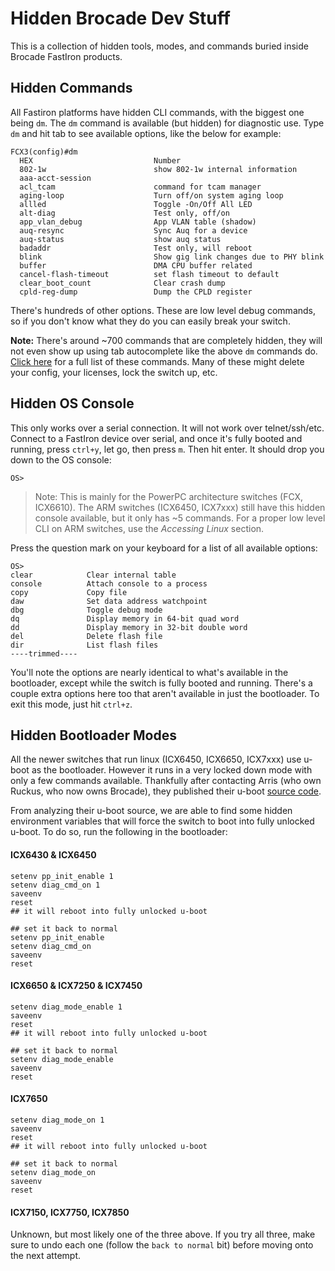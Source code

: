 
# Hidden Brocade Dev Stuff
This is a collection of hidden tools, modes, and commands buried inside Brocade FastIron products. 

## Hidden Commands

All Fastiron platforms have hidden CLI commands, with the biggest one being `dm`. The ```dm``` command is available (but hidden) for diagnostic use. Type ```dm``` and hit tab to see available options, like the below for example:
```
FCX3(config)#dm
  HEX                           Number
  802-1w                        show 802-1w internal information
  aaa-acct-session
  acl_tcam                      command for tcam manager
  aging-loop                    Turn off/on system aging loop
  allled                        Toggle -On/Off All LED
  alt-diag                      Test only, off/on
  app_vlan_debug                App VLAN table (shadow)
  auq-resync                    Sync Auq for a device
  auq-status                    show auq status
  badaddr                       Test only, will reboot
  blink                         Show gig link changes due to PHY blink
  buffer                        DMA CPU buffer related
  cancel-flash-timeout          set flash timeout to default
  clear_boot_count              Clear crash dump
  cpld-reg-dump                 Dump the CPLD register
```
There's hundreds of other options. These are low level debug commands, so if you don't know what they do you can easily break your switch.  

**Note:** There's around ~700 commands that are completely hidden, they will not even show up using tab autocomplete like the above `dm` commands do. [Click here](https://fohdeesha.com/data/other/brocade/FastIron-Hidden.txt) for a full list of these commands. Many of these might delete your config, your licenses, lock the switch up, etc.

## Hidden OS Console
This only works over a serial connection. It will not work over telnet/ssh/etc. Connect to a FastIron device over serial, and once it's fully booted and running, press ```ctrl+y```, let go, then press ```m```. Then hit enter. It should drop you down to the OS console:
```
OS>
```

> Note: This is mainly for the PowerPC architecture switches (FCX, ICX6610). The ARM switches (ICX6450, ICX7xxx) still have this hidden console available, but it only has ~5 commands. For a proper low level CLI on ARM switches, use the *Accessing Linux* section.

Press the question mark on your keyboard for a list of all available options:

```
OS>
clear            Clear internal table
console          Attach console to a process
copy             Copy file
daw              Set data address watchpoint
dbg              Toggle debug mode
dq               Display memory in 64-bit quad word
dd               Display memory in 32-bit double word
del              Delete flash file
dir              List flash files
----trimmed----
```
You'll note the options are nearly identical to what's available in the bootloader, except while the switch is fully booted and running. There's a couple extra options here too that aren't available in just the bootloader. To exit this mode, just hit ```ctrl+z```.

## Hidden Bootloader Modes

All the newer switches that run linux (ICX6450, ICX6650, ICX7xxx) use u-boot as the bootloader. However it runs in a very locked down mode with only a few commands available. Thankfully after contacting Arris (who own Ruckus, who now owns Brocade), they published their u-boot [source code](https://sourceforge.net/arris/wiki/Projects/).  

From analyzing their u-boot source, we are able to find some hidden environment variables that will force the switch to boot into fully unlocked u-boot. To do so, run the following in the bootloader:

#### ICX6430 & ICX6450
```
setenv pp_init_enable 1
setenv diag_cmd_on 1
saveenv
reset
## it will reboot into fully unlocked u-boot

## set it back to normal
setenv pp_init_enable
setenv diag_cmd_on
saveenv
reset
```
#### ICX6650 & ICX7250 & ICX7450
```
setenv diag_mode_enable 1
saveenv
reset
## it will reboot into fully unlocked u-boot

## set it back to normal
setenv diag_mode_enable
saveenv
reset
```
#### ICX7650
```
setenv diag_mode_on 1
saveenv
reset
## it will reboot into fully unlocked u-boot

## set it back to normal
setenv diag_mode_on
saveenv
reset
```

#### ICX7150, ICX7750, ICX7850
Unknown, but most likely one of the three above. If you try all three, make sure to undo each one (follow the `back to normal` bit) before moving onto the next attempt.